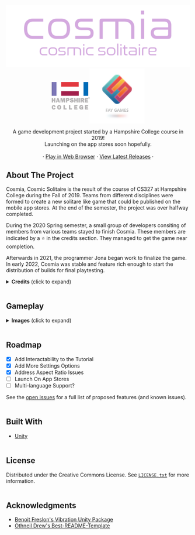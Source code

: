 <!-- PROJECT LOGO -->
<div align="center">
  <a href="#">
    <img src="Assets/Sprites/UI/Main Menu UI/logo.png" alt="App Name Logo" width="550px">
  </a>
  
  <div align="center">
    <a href="https://www.hampshire.edu/">
      <img align="center" src="Assets/Sprites/UI/Main Menu UI/Hampshire_Logo.png" alt="Hampshire College Logo" width="100px">
    </a>
    <a href="http://irafay.com/">
      <img align="center" src="Assets/Sprites/UI/Main Menu UI/FayGames_Logo.png" alt="Fay Games Logo" width="150px">
    </a>
  </div>

  <p align="center">
    A game development project started by a Hampshire College course in 2019!
    <br />
    Launching on the app stores soon hopefully.
    <br />
    <br />
    ·
    <a href="https://jonalaw.itch.io/cosmia?secret=LP0fyQ5uWSodYKsY9mfEAjt60k"> Play in Web Browser</a>
    ·
    <a href="https://github.com/HampshireCollegeCompSci/cs327_f2019/releases">View Latest Releases</a>
    ·
  </p>
</div>

<!-- ABOUT THE PROJECT -->
## About The Project
Cosmia, Cosmic Solitaire is the result of the course of CS327 at Hampshire College during the Fall of 2019. Teams from different disciplines were formed to create a new solitare like game that could be published on the mobile app stores. At the end of the semester, the project was over halfway completed.

During the 2020 Spring semester, a small group of developers consiting of members from various teams stayed to finish Cosmia. These members are indicated by a ⭐ in the credits section. They managed to get the game near completion.

Afterwards in 2021, the programmer Jona began work to finalize the game. In early 2022, Cosmia was stable and feature rich enough to start the distribution of builds for final playtesting.

<details>
  <summary><b>Credits</b> (click to expand)</summary>
  
#### Executive Producers
- Bassam Kurdali - Executive Producer of Art
- Ira Fay - Executive Producer of Game Design

#### Production
- Armon Walker ⭐ - Lead Producer
- Luke Townsend - Game Design Producer
- Alexandra Webb - Audio Design Producer
- Lucas Kohn - Art Producer
- Corbin Nelson - Programming Producer

#### Game Design
- Alex McGrath - Lead Game Designer
- Doug Levey - Game Designer
- Sam Dormer - Game Designer
- Sam Fioretti - Game Designer
- Matt Regan - Game Designer

#### Art
- Nat Mongilio ⭐ - Lead Artist
- Chhavi Kumar - 2D Animator and TA
- Anna Christensen-Goodfellow ⭐ - 3D Artist
- Dharam Bir Khalsa - 3D Artist
- Fang Chen - 3D Artist
- Connor Ryan - 2D Artist
- Peter Watko - 2D Artist
- Wolfie Smith - 2D Artist and UI Design

#### Audio
- Richie Olivas-Knapton - Lead Audio Designer
- Granger Smith-Massa - Audio Designer
- Zofia Shura - Audio Designer

#### Programing
- Shan Jiang - Lead Programmer
- Ian Macpherson - Programmer
- Jona Lawrence ⭐ - Programmer
- Max Mark - Programmer
- Noah Brinton - Programmer
- Per Van Dyke ⭐ - Programmer
</details>
<br/>

<!-- USAGE EXAMPLES -->
## Gameplay
<details>
  <summary><b>Images</b> (click to expand)</summary>

<div align="center">
  <a href="#">
    <img align="center" src="Images/0.png" alt="Logo" width="300px">
    <img align="center" src="Images/1.png" alt="Logo" width="300px">
    <img align="center" src="Images/2.png" alt="Logo" width="300px">
    <img align="center" src="Images/3.png" alt="Logo" width="300px">
    <img align="center" src="Images/4.png" alt="Logo" width="300px">
    <img align="center" src="Images/5.png" alt="Logo" width="300px">
    </a>
</div>

</details>
<br/>

<!-- ROADMAP -->
## Roadmap

- [x] Add Interactability to the Tutorial
- [x] Add More Settings Options
- [x] Address Aspect Ratio Issues
- [ ] Launch On App Stores
- [ ] Multi-language Support?

See the [open issues](https://github.com/HampshireCollegeCompSci/cs327_f2019/issues) for a full list of proposed features (and known issues).
<br/><br/>

## Built With
* [Unity](https://unity.com/)
<br/><br/>

<!-- LICENSE -->
## License
Distributed under the Creative Commons License. See [`LICENSE.txt`](LICENSE) for more information.
<br/><br/>

<!-- ACKNOWLEDGMENTS -->
## Acknowledgments
* [Benoit Freslon's Vibration Unity Package](https://github.com/BenoitFreslon/Vibration)
* [Othneil Drew's Best-README-Template](https://github.com/othneildrew/Best-README-Template)
